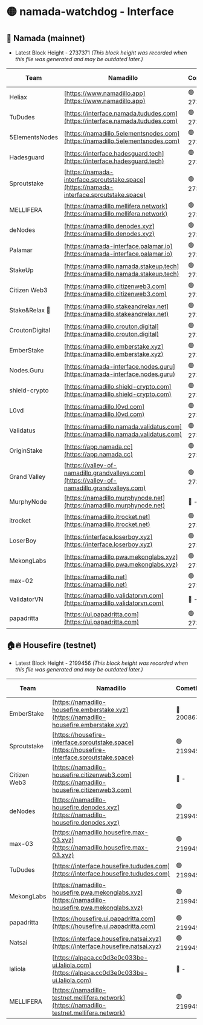 # 🟡 namada-watchdog - Interface

## 🚀 Namada (mainnet)
- Latest Block Height - 2737371 *(This block height was recorded when this file was generated and may be outdated later.)*

| Team | Namadillo | CometBFT | Indexer | MASP Indexer |
|-|-|-|-|-|
| Heliax | [https://www.namadillo.app](https://www.namadillo.app) | 🟢 2737355 | 🟢 2737355 | 🟢 2737355 |
| TuDudes | [https://interface.namada.tududes.com](https://interface.namada.tududes.com) | 🟢 2737355 | 🟢 2737355 | 🟢 2737355 |
| 5ElementsNodes | [https://namadillo.5elementsnodes.com](https://namadillo.5elementsnodes.com) | 🟢 2737355 | 🟢 2737355 | 🟢 2737355 |
| Hadesguard | [https://interface.hadesguard.tech](https://interface.hadesguard.tech) | 🟢 2737356 | 🟢 2737356 | 🟢 2737356 |
| Sproutstake | [https://namada-interface.sproutstake.space](https://namada-interface.sproutstake.space) | 🟢 2737356 | 🟢 2737356 | 🟢 2737356 |
| MELLIFERA | [https://namadillo.mellifera.network](https://namadillo.mellifera.network) | 🟢 2737357 | 🟢 2737357 | 🟢 2737356 |
| deNodes | [https://namadillo.denodes.xyz](https://namadillo.denodes.xyz) | 🟢 2737357 | 🟢 2737357 | 🟢 2737357 |
| Palamar | [https://namada-interface.palamar.io](https://namada-interface.palamar.io) | 🟢 2737358 | 🟢 2737358 | 🟢 2737358 |
| StakeUp | [https://namadillo.namada.stakeup.tech](https://namadillo.namada.stakeup.tech) | 🟢 2737358 | 🟢 2737358 | 🟢 2737358 |
| Citizen Web3 | [https://namadillo.citizenweb3.com](https://namadillo.citizenweb3.com) | 🟢 2737359 | 🟢 2737359 | 🟢 2737359 |
| Stake&Relax 🦥 | [https://namadillo.stakeandrelax.net](https://namadillo.stakeandrelax.net) | 🟢 2737359 | 🟢 2737359 | 🟢 2737359 |
| CroutonDigital | [https://namadillo.crouton.digital](https://namadillo.crouton.digital) | 🟢 2737360 | 🟢 2737360 | 🟢 2737360 |
| EmberStake | [https://namadillo.emberstake.xyz](https://namadillo.emberstake.xyz) | 🟢 2737360 | 🟢 2737360 | 🟢 2737360 |
| Nodes.Guru | [https://namada-interface.nodes.guru](https://namada-interface.nodes.guru) | 🟢 2737361 | 🟢 2737361 | 🟢 2737361 |
| shield-crypto | [https://namadillo.shield-crypto.com](https://namadillo.shield-crypto.com) | 🟢 2737361 | 🟢 2737361 | 🟢 2737361 |
| L0vd | [https://namadillo.l0vd.com](https://namadillo.l0vd.com) | 🟢 2737362 | 🟢 2737361 | 🟢 2737362 |
| Validatus | [https://namadillo.namada.validatus.com](https://namadillo.namada.validatus.com) | 🟢 2737363 | 🟢 2737362 | 🟢 2737363 |
| OriginStake | [https://app.namada.cc](https://app.namada.cc) | 🟢 2737363 | 🟢 2737363 | 🟢 2737363 |
| Grand Valley | [https://valley-of-namadillo.grandvalleys.com](https://valley-of-namadillo.grandvalleys.com) | 🟢 2737364 | 🟢 2737363 | 🟢 2737363 |
| MurphyNode | [https://namadillo.murphynode.net](https://namadillo.murphynode.net) | 🔴 - | 🔴 - | 🔴 - |
| itrocket | [https://namadillo.itrocket.net](https://namadillo.itrocket.net) | 🟢 2737366 | 🟢 2737366 | 🟢 2737366 |
| LoserBoy | [https://interface.loserboy.xyz](https://interface.loserboy.xyz) | 🟢 2737367 | 🟢 2737366 | 🟢 2737366 |
| MekongLabs | [https://namadillo.pwa.mekonglabs.xyz](https://namadillo.pwa.mekonglabs.xyz) | 🟢 2737367 | 🟢 2737367 | 🟢 2737367 |
| max-02 | [https://namadillo.net](https://namadillo.net) | 🟢 2737368 | 🟢 2737367 | 🟢 2737368 |
| ValidatorVN | [https://namadillo.validatorvn.com](https://namadillo.validatorvn.com) | 🔴 - | 🔴 - | 🔴 - |
| papadritta | [https://ui.papadritta.com](https://ui.papadritta.com) | 🟢 2737371 | 🟢 2737371 | 🟢 2737371 |

## 🏠🔥 Housefire (testnet)
- Latest Block Height - 2199456 *(This block height was recorded when this file was generated and may be outdated later.)*

| Team | Namadillo | CometBFT | Indexer | MASP Indexer |
|-|-|-|-|-|
| EmberStake | [https://namadillo-housefire.emberstake.xyz](https://namadillo-housefire.emberstake.xyz) | 🔴 2008636 | 🔴 - | 🔴 - |
| Sproutstake | [https://housefire-interface.sproutstake.space](https://housefire-interface.sproutstake.space) | 🟢 2199450 | 🟢 2199450 | 🟢 2199450 |
| Citizen Web3 | [https://namadillo-housefire.citizenweb3.com](https://namadillo-housefire.citizenweb3.com) | 🔴 - | 🟢 2199452 | 🟢 2199451 |
| deNodes | [https://namadillo-housefire.denodes.xyz](https://namadillo-housefire.denodes.xyz) | 🟢 2199452 | 🟢 2199452 | 🟢 2199452 |
| max-03 | [https://namadillo.housefire.max-03.xyz](https://namadillo.housefire.max-03.xyz) | 🟢 2199452 | 🔴 2167206 | 🟢 2199452 |
| TuDudes | [https://interface.housefire.tududes.com](https://interface.housefire.tududes.com) | 🟢 2199453 | 🟢 2199453 | 🟢 2199453 |
| MekongLabs | [https://namadillo-housefire.pwa.mekonglabs.xyz](https://namadillo-housefire.pwa.mekonglabs.xyz) | 🟢 2199453 | 🟢 2199453 | 🟢 2199453 |
| papadritta | [https://housefire.ui.papadritta.com](https://housefire.ui.papadritta.com) | 🟢 2199453 | 🟢 2199453 | 🟢 2199453 |
| Natsai | [https://interface.housefire.natsai.xyz](https://interface.housefire.natsai.xyz) | 🟢 2199454 | 🟢 2199454 | 🟢 2199453 |
| laliola | [https://alpaca.cc0d3e0c033be-ui.laliola.com](https://alpaca.cc0d3e0c033be-ui.laliola.com) | 🔴 - | 🔴 - | 🔴 - |
| MELLIFERA | [https://namadillo-testnet.mellifera.network](https://namadillo-testnet.mellifera.network) | 🟢 2199456 | 🟢 2199455 | 🟢 2199455 |

